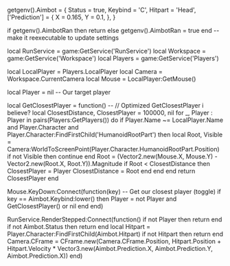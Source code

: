 getgenv().Aimbot = {
    Status = true,
    Keybind  = 'C',
    Hitpart = 'Head',
    ['Prediction'] = {
        X = 0.165,
        Y = 0.1,
    },
}

if getgenv().AimbotRan then
    return
else
    getgenv().AimbotRan = true
end
-- make it reexecutable to update settings


local RunService = game:GetService('RunService')
local Workspace = game:GetService('Workspace')
local Players = game:GetService('Players')

local LocalPlayer = Players.LocalPlayer
local Camera = Workspace.CurrentCamera
local Mouse = LocalPlayer:GetMouse()

local Player = nil -- Our target player


local GetClosestPlayer = function() -- // Optimized GetClosestPlayer i believe?
    local ClosestDistance, ClosestPlayer = 100000, nil
    for _, Player : Player in pairs(Players:GetPlayers()) do
        if Player.Name ~= LocalPlayer.Name and Player.Character and Player.Character:FindFirstChild('HumanoidRootPart') then
            local Root, Visible = Camera:WorldToScreenPoint(Player.Character.HumanoidRootPart.Position)
            if not Visible then
                continue
            end
            Root = (Vector2.new(Mouse.X, Mouse.Y) - Vector2.new(Root.X, Root.Y)).Magnitude
            if Root < ClosestDistance then
                ClosestPlayer = Player
                ClosestDistance = Root
            end
        end
    end
    return ClosestPlayer
end

Mouse.KeyDown:Connect(function(key) -- Get our closest player (toggle)
    if key == Aimbot.Keybind:lower() then
        Player = not Player and GetClosestPlayer() or nil
    end
end)

RunService.RenderStepped:Connect(function()
    if not Player then
        return
    end
    if not Aimbot.Status then
        return
    end
    local Hitpart = Player.Character:FindFirstChild(Aimbot.Hitpart)
    if not Hitpart then
        return
    end
    Camera.CFrame = CFrame.new(Camera.CFrame.Position, Hitpart.Position + Hitpart.Velocity * Vector3.new(Aimbot.Prediction.X, Aimbot.Prediction.Y, Aimbot.Prediction.X))
end)

